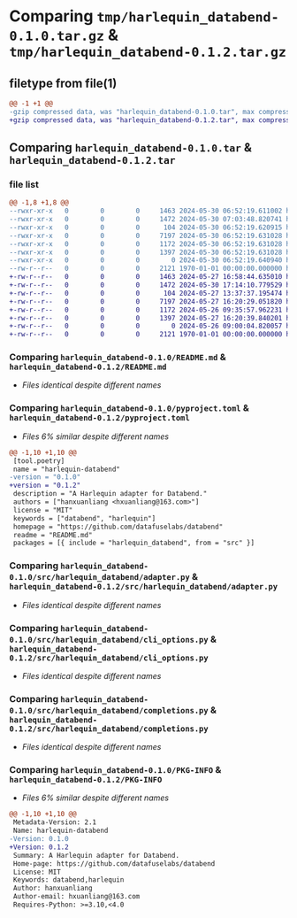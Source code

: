 # Comparing `tmp/harlequin_databend-0.1.0.tar.gz` & `tmp/harlequin_databend-0.1.2.tar.gz`

## filetype from file(1)

```diff
@@ -1 +1 @@
-gzip compressed data, was "harlequin_databend-0.1.0.tar", max compression
+gzip compressed data, was "harlequin_databend-0.1.2.tar", max compression
```

## Comparing `harlequin_databend-0.1.0.tar` & `harlequin_databend-0.1.2.tar`

### file list

```diff
@@ -1,8 +1,8 @@
--rwxr-xr-x   0        0        0     1463 2024-05-30 06:52:19.611002 harlequin_databend-0.1.0/README.md
--rwxr-xr-x   0        0        0     1472 2024-05-30 07:03:48.820741 harlequin_databend-0.1.0/pyproject.toml
--rwxr-xr-x   0        0        0      104 2024-05-30 06:52:19.620915 harlequin_databend-0.1.0/src/harlequin_databend/__init__.py
--rwxr-xr-x   0        0        0     7197 2024-05-30 06:52:19.631028 harlequin_databend-0.1.0/src/harlequin_databend/adapter.py
--rwxr-xr-x   0        0        0     1172 2024-05-30 06:52:19.631028 harlequin_databend-0.1.0/src/harlequin_databend/cli_options.py
--rwxr-xr-x   0        0        0     1397 2024-05-30 06:52:19.631028 harlequin_databend-0.1.0/src/harlequin_databend/completions.py
--rwxr-xr-x   0        0        0        0 2024-05-30 06:52:19.640940 harlequin_databend-0.1.0/src/harlequin_databend/py.typed
--rw-r--r--   0        0        0     2121 1970-01-01 00:00:00.000000 harlequin_databend-0.1.0/PKG-INFO
+-rw-r--r--   0        0        0     1463 2024-05-27 16:58:44.635010 harlequin_databend-0.1.2/README.md
+-rw-r--r--   0        0        0     1472 2024-05-30 17:14:10.779529 harlequin_databend-0.1.2/pyproject.toml
+-rw-r--r--   0        0        0      104 2024-05-27 13:37:37.195474 harlequin_databend-0.1.2/src/harlequin_databend/__init__.py
+-rw-r--r--   0        0        0     7197 2024-05-27 16:20:29.051820 harlequin_databend-0.1.2/src/harlequin_databend/adapter.py
+-rw-r--r--   0        0        0     1172 2024-05-26 09:35:57.962231 harlequin_databend-0.1.2/src/harlequin_databend/cli_options.py
+-rw-r--r--   0        0        0     1397 2024-05-27 16:20:39.840201 harlequin_databend-0.1.2/src/harlequin_databend/completions.py
+-rw-r--r--   0        0        0        0 2024-05-26 09:00:04.820057 harlequin_databend-0.1.2/src/harlequin_databend/py.typed
+-rw-r--r--   0        0        0     2121 1970-01-01 00:00:00.000000 harlequin_databend-0.1.2/PKG-INFO
```

### Comparing `harlequin_databend-0.1.0/README.md` & `harlequin_databend-0.1.2/README.md`

 * *Files identical despite different names*

### Comparing `harlequin_databend-0.1.0/pyproject.toml` & `harlequin_databend-0.1.2/pyproject.toml`

 * *Files 6% similar despite different names*

```diff
@@ -1,10 +1,10 @@
 [tool.poetry]
 name = "harlequin-databend"
-version = "0.1.0"
+version = "0.1.2"
 description = "A Harlequin adapter for Databend."
 authors = ["hanxuanliang <hxuanliang@163.com>"]
 license = "MIT"
 keywords = ["databend", "harlequin"]
 homepage = "https://github.com/datafuselabs/databend"
 readme = "README.md"
 packages = [{ include = "harlequin_databend", from = "src" }]
```

### Comparing `harlequin_databend-0.1.0/src/harlequin_databend/adapter.py` & `harlequin_databend-0.1.2/src/harlequin_databend/adapter.py`

 * *Files identical despite different names*

### Comparing `harlequin_databend-0.1.0/src/harlequin_databend/cli_options.py` & `harlequin_databend-0.1.2/src/harlequin_databend/cli_options.py`

 * *Files identical despite different names*

### Comparing `harlequin_databend-0.1.0/src/harlequin_databend/completions.py` & `harlequin_databend-0.1.2/src/harlequin_databend/completions.py`

 * *Files identical despite different names*

### Comparing `harlequin_databend-0.1.0/PKG-INFO` & `harlequin_databend-0.1.2/PKG-INFO`

 * *Files 6% similar despite different names*

```diff
@@ -1,10 +1,10 @@
 Metadata-Version: 2.1
 Name: harlequin-databend
-Version: 0.1.0
+Version: 0.1.2
 Summary: A Harlequin adapter for Databend.
 Home-page: https://github.com/datafuselabs/databend
 License: MIT
 Keywords: databend,harlequin
 Author: hanxuanliang
 Author-email: hxuanliang@163.com
 Requires-Python: >=3.10,<4.0
```

